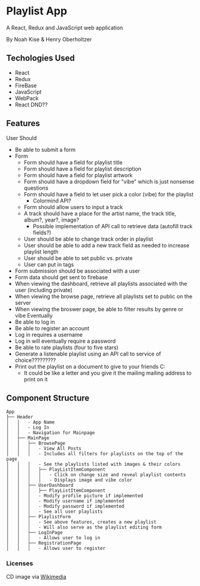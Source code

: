 # Playlist App

A React, Redux and JavaScript web application

By Noah Kise & Henry Oberholtzer

## Techologies Used

- React
- Redux
- FireBase
- JavaScript
- WebPack
- React DND??


## Features

User Should
- Be able to submit a form
- Form
    - Form should have a field for playlist title
    - Form should have a field for playlist description
    - Form should have a field for playlist artwork
    - Form should have a dropdown field for "vibe" which is just nonsense questions
    - Form should have a field to let user pick a color (vibe) for the playlist
        - Colormind API?
    - Form should allow users to input a track
    - A track should have a place for the artist name, the track title, album?, year?, image?
        - Possible implementation of API call to retrieve data (autofill track fields?)
    - User should be able to change track order in playlist
    - User should be able to add a new track field as needed to increase playlist length
    - User should be able to set public vs. private
    - User can put in tags
- Form submission should be associated with a user
- Form data should get sent to firebase
- When viewing the dashboard, retrieve all playlists associated with the user (including private)
- When viewing the browse page, retrieve all playlists set to public on the server
- When viewing the broswer page, be able to filter results by genre or vibe
Eventually
- Be able to log in
- Be able to register an account
- Log in requires a username
- Log in will eventually require a password
- Be able to rate playlists (four to five stars)
- Generate a listenable playlist using an API call to service of choice?????????
- Print out the playlist on a document to give to your friends C:
    - It could be like a letter and you give it the mailing mailing address to print on it

## Component Structure

```
App
├── Header
│   │   - App Name
│   │   - Log In
│   │   - Navigation for Mainpage
│   ├── MainPage
│   │   ├── BrowsePage
│   │   │   - View All Posts
│   │   │   - Includes all filters for playlists on the top of the page
│   │   │   - See the playlists listed with images & their colors
│   │   │   ├── PlayListItemComponent
│   │   │   │   - Click on change size and reveal playlist contents
│   │   │   │   - Displays image and vibe color
│   │   ├── UserDashboard
│   │   │   ├── PlayListItemComponent
│   │   │   - Modify profile picture if implemented
│   │   │   - Modify username if implemented
│   │   │   - Modify password if implemented
│   │   │   - See all user playlists
│   │   ├── PlaylistForm
│   │   │   - See above features, creates a new playlist
│   │   │   - Will also serve as the playlist editing form
│   │   ├── LogInPage
│   │   │   - Allows user to log in
│   │   ├── RegistrationPage
│   │   │   - Allows user to register
```

### Licenses

CD image via [Wikimedia](https://commons.wikimedia.org/wiki/Compact_disc#/media/File:CD_autolev_crop_new.jpg)